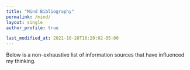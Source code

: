 ```yaml
---
title: "Mind Bibliography"
permalink: /mind/
layout: single
author_profile: true

last_modified_at: 2021-10-28T16:20:02-05:00
---
```


Below is a non-exhaustive list of information sources that have influenced my thinking.